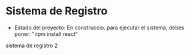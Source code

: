 <h1>Sistema de Registro</h1>

- Estado del proyecto: En construccio.
para ejecutar el sistema, debes poner:
"npm install react"

sistema de registro 2
